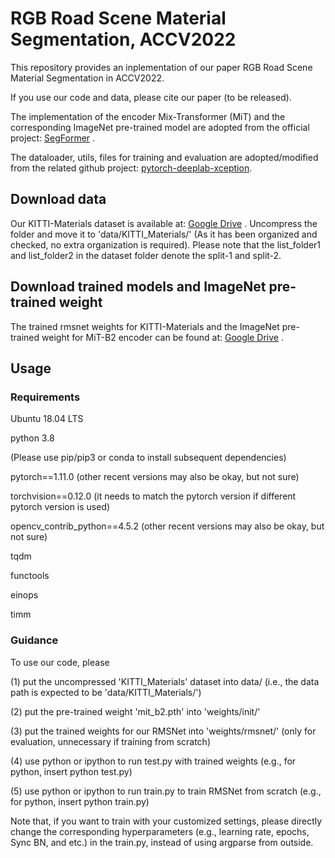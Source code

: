 # RGB Road Scene Material Segmentation, ACCV2022
This repository provides an inplementation of our paper RGB Road Scene Material Segmentation in ACCV2022.  

If you use our code and data, please cite our paper (to be released).

The implementation of the encoder Mix-Transformer (MiT) and the corresponding ImageNet pre-trained model are adopted from the official project: [SegFormer](https://github.com/NVlabs/SegFormer) .

The dataloader, utils, files for training and evaluation are adopted/modified from the related github project: [pytorch-deeplab-xception](https://github.com/jfzhang95/pytorch-deeplab-xception).


## Download data
Our KITTI-Materials dataset is available at: [Google Drive](https://drive.google.com/drive/u/0/folders/1a5geigz8PKRlOYv-L2ePCfh0FlymW37H) .
Uncompress the folder and move it to 'data/KITTI_Materials/'
(As it has been organized and checked, no extra organization is required).
Please note that the list_folder1 and list_folder2 in the dataset folder denote the split-1 and split-2.

## Download trained models and ImageNet pre-trained weight
The trained rmsnet weights for KITTI-Materials and the ImageNet pre-trained weight for MiT-B2 encoder can be found at: [Google Drive](https://drive.google.com/drive/u/0/folders/1a5geigz8PKRlOYv-L2ePCfh0FlymW37H) . 

## Usage
### Requirements
Ubuntu 18.04 LTS

python 3.8

(Please use pip/pip3 or conda to install subsequent dependencies)

pytorch==1.11.0 (other recent versions may also be okay, but not sure)

torchvision==0.12.0 (it needs to match the pytorch version if different pytorch version is used)

opencv_contrib_python==4.5.2 (other recent versions may also be okay, but not sure)

tqdm

functools

einops

timm

### Guidance
To use our code, please 

(1) put the uncompressed 'KITTI_Materials' dataset into data/ (i.e., the data path is expected to be 'data/KITTI_Materials/')

(2) put the pre-trained weight 'mit_b2.pth' into 'weights/init/'

(3) put the trained weights for our RMSNet into 'weights/rmsnet/' (only for evaluation, unnecessary if training from scratch)

(4) use python or ipython to run test.py with trained weights (e.g., for python, insert python test.py)

(5) use python or ipython to run train.py to train RMSNet from scratch (e.g., for python, insert python train.py)

Note that, if you want to train with your customized settings, please directly change the corresponding hyperparameters (e.g., learning rate, epochs, Sync BN, and etc.) in the train.py, instead of using argparse from outside.
